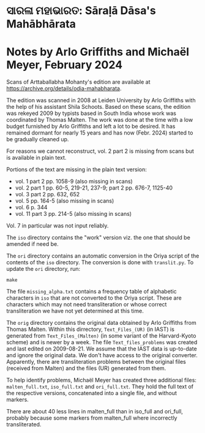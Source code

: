 # ସାରଳା ମହାଭାରତ: Sāraḷā Dāsa's Mahābhārata
# Notes by Arlo Griffiths and Michaël Meyer, February 2024

Scans of Arttaballabha Mohanty's edition are available at
https://archive.org/details/odia-mahabharata.

The edition was scanned in 2008 at Leiden University by Arlo Griffiths with the
help of his assistant Shila Schoots. Based on these scans, the edition was
rekeyed 2009 by typists based in South India whose work was coordinated by
Thomas Malten. The work was done at the time with a low budget furnished by Arlo
Griffiths and left a lot to be desired. It has remained dormant for nearly 15
years and has now (Febr. 2024) started to be gradually cleaned up.

For reasons we cannot reconstruct, vol. 2 part 2 is missing from scans but is available
in plain text.

Portions of the text are missing in the plain text version:

* vol. 1 part 2 pp. 1058-9 (also missing in scans)
* vol. 2 part 1 pp. 60-5, 219-21, 237-9; part 2 pp. 676-7, 1125-40
* vol. 3 part 2 pp. 632, 652
* vol. 5 pp. 164-5 (also missing in scans)
* vol. 6 p. 344
* vol. 11 part 3 pp. 214-5 (also missing in scans)

Vol. 7 in particular was not input reliably.

The `iso` directory contains the "work" version viz. the one that should be
amended if need be.

The `ori` directory contains an automatic conversion in the Oriya script of the
contents of the `iso` directory. The conversion is done with `translit.py`. To
update the `ori` directory, run:

	make

The file `missing_alpha.txt` contains a frequency table of alphabetic characters
in `iso` that are not converted to the Oriya script. These are characters which
may not need transliteration or whose correct transliteration we have not yet
determined at this time.

The `orig` directory contains the original data obtained by Arlo Griffiths from
Thomas Malten. Within this dirrectory, `Text_Files_(UR)` (in IAST) is generated
from `Text_Files_(Malten)` (in some variant of the Harvard-Kyoto scheme) and is
newer by a week. The file `Text_files_problems` was created and last edited on
2009-08-21. We assume that the IAST data is up-to-date and ignore the original
data. We don't have access to the original converter. Apparently, there are
transliteration problems between the original files (received from Malten) and
the files (UR) generated from them.

To help identify problems, Michaël Meyer has created three additional files:
`malten_full.txt`, `iso_full.txt` and `ori_full.txt`. They hold the full text of
the respective versions, concatenated into a single file, and without markers.

There are about 40 less lines in malten_full than in iso_full and ori_full,
probably because some markers from malten_full where incorrectly transliterated.

